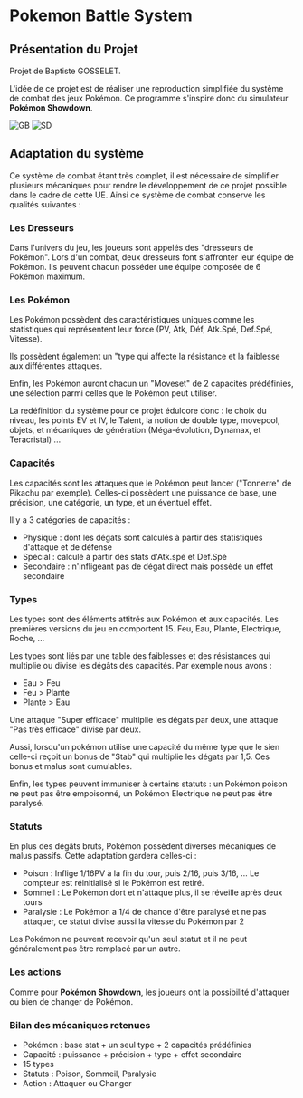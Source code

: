 # Pokemon Battle System

## Présentation du Projet

Projet de Baptiste GOSSELET.

L'idée de ce projet est de réaliser une reproduction simplifiée du système de combat des jeux Pokémon. Ce programme s'inspire donc du simulateur **Pokémon Showdown**.

![GB](https://i.ytimg.com/vi/p9B5IyC0yfI/hqdefault.jpg)
![SD](https://lh3.googleusercontent.com/nNVM-eEpuxenHf5OlCeuOINr-f7Gpg0jebk1He6liYO73bZ4thAYE8HfmDuhcCI7jWsQd3h80XZKBLb4heMYQxQynA=w640-h400-e365-rj-sc0x00ffffff)

## Adaptation du système 

Ce système de combat étant très complet, il est nécessaire de simplifier plusieurs mécaniques pour rendre le développement de ce projet possible dans le cadre de cette UE.
Ainsi ce système de combat conserve les qualités suivantes :

### Les Dresseurs
Dans l'univers du jeu, les joueurs sont appelés des "dresseurs de Pokémon". Lors d'un combat, deux dresseurs font s'affronter leur équipe de Pokémon. Ils peuvent chacun posséder une équipe composée de 6 Pokémon maximum.

### Les Pokémon

Les Pokémon possèdent des caractéristiques uniques comme les statistiques qui représentent leur force (PV, Atk, Déf, Atk.Spé, Def.Spé, Vitesse). 

Ils possèdent également un "type qui affecte la résistance et la faiblesse aux différentes attaques. 

Enfin, les Pokémon auront chacun un "Moveset" de 2 capacités prédéfinies, une sélection parmi celles que le Pokémon peut utiliser.

La redéfinition du système pour ce projet édulcore donc : le choix du niveau, les points EV et IV, le Talent, la notion de double type, movepool, objets, et mécaniques de génération (Méga-évolution, Dynamax, et Teracristal) ...

### Capacités

Les capacités sont les attaques que le Pokémon peut lancer ("Tonnerre" de Pikachu par exemple). Celles-ci possèdent une puissance de base, une précision, une catégorie, un type, et un éventuel effet.

Il y a 3 catégories de capacités : 
- Physique : dont les dégats sont calculés à partir des statistiques d'attaque et de défense
- Spécial : calculé à partir des stats d'Atk.spé et Def.Spé
- Secondaire : n'infligeant pas de dégat direct mais possède un effet secondaire

### Types 

Les types sont des éléments attitrés aux Pokémon et aux capacités. Les premières versions du jeu en comportent 15.
Feu, Eau, Plante, Electrique, Roche, ...

Les types sont liés par une table des faiblesses et des résistances qui multiplie ou divise les dégâts des capacités.
Par exemple nous avons : 
- Eau > Feu 
- Feu > Plante
- Plante > Eau

Une attaque "Super efficace" multiplie les dégats par deux, une attaque "Pas très efficace" divise par deux.

Aussi, lorsqu'un pokémon utilise une capacité du même type que le sien celle-ci reçoit un bonus de "Stab" qui multiplie les dégats par 1,5. Ces bonus et malus sont cumulables.

Enfin, les types peuvent immuniser à certains statuts : un Pokémon poison ne peut pas être empoisonné, un Pokémon Electrique ne peut pas être paralysé.

### Statuts

En plus des dégâts bruts, Pokémon possèdent diverses mécaniques de malus passifs. Cette adaptation gardera celles-ci : 
- Poison : Inflige 1/16PV à la fin du tour, puis 2/16, puis 3/16, ... Le compteur est réinitialisé si le Pokémon est retiré.
- Sommeil : Le Pokémon dort et n'attaque plus, il se réveille après deux tours
- Paralysie : Le Pokémon a 1/4 de chance d'être paralysé et ne pas attaquer, ce statut divise aussi la vitesse du Pokémon par 2 

Les Pokémon ne peuvent recevoir qu'un seul statut et il ne peut généralement pas être remplacé par un autre. 

### Les actions 
Comme pour **Pokémon Showdown**, les joueurs ont la possibilité d'attaquer ou bien de changer de Pokémon. 

### Bilan des mécaniques retenues
- Pokémon : base stat + un seul type + 2 capacités prédéfinies 
- Capacité : puissance + précision + type + effet secondaire
- 15 types 
- Statuts : Poison, Sommeil, Paralysie
- Action : Attaquer ou Changer
